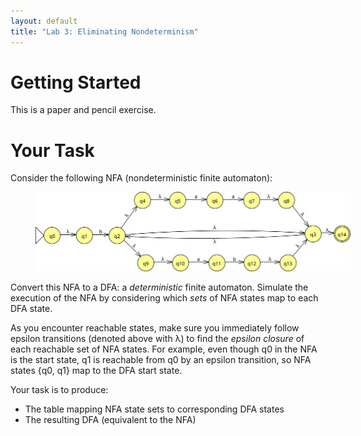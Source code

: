 ```yaml
---
layout: default
title: "Lab 3: Eliminating Nondeterminism"
---
```


# Getting Started

This is a paper and pencil exercise.

# Your Task

Consider the following NFA (nondeterministic finite automaton):

<img style="margin-left: 40px; width: 40em;" src="img/lab03.svg" onerror="this.src='img/lab03.png'">

Convert this NFA to a DFA: a *deterministic* finite automaton.  Simulate the execution of the NFA by considering which *sets* of NFA states map to each DFA state.

As you encounter reachable states, make sure you immediately follow epsilon transitions (denoted above with λ) to find the *epsilon closure* of each reachable set of NFA states.  For example, even though q0 in the NFA is the start state, q1 is reachable from q0 by an epsilon transition, so NFA states {q0, q1} map to the DFA start state.

Your task is to produce:

* The table mapping NFA state sets to corresponding DFA states
* The resulting DFA (equivalent to the NFA)

